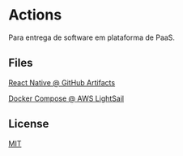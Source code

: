 # Actions

Para entrega de software em plataforma de PaaS.

## Files

[React Native @ GitHub Artifacts](./src/github-artifacts/react-native.md)

[Docker Compose @ AWS LightSail](./src/aws-lightsail/docker-compose.md)

## License

[MIT](./LICENSE)
